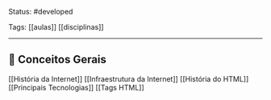 
Status: #developed

Tags: [[aulas]] [[disciplinas]]

------

## 📝 Conceitos Gerais

[[História da Internet]]
[[Infraestrutura da Internet]]
[[História do HTML]]
[[Principais Tecnologias]]
[[Tags HTML]]